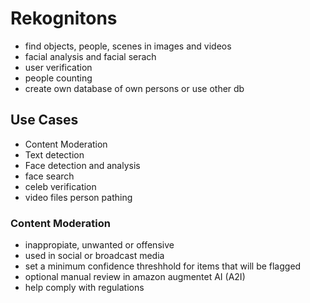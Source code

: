 # Rekognitons
- find objects, people, scenes in images and videos
- facial analysis and facial serach
- user verification
- people counting
- create own database of own persons or use other db
## Use Cases
- Content Moderation
- Text detection
- Face detection and analysis
- face search
- celeb verification
- video files person pathing
### Content Moderation
- inappropiate, unwanted or offensive
- used in social or broadcast media
- set a minimum confidence threshhold for items that will be flagged
- optional manual review in amazon augmentet AI (A2I)
- help comply with regulations

